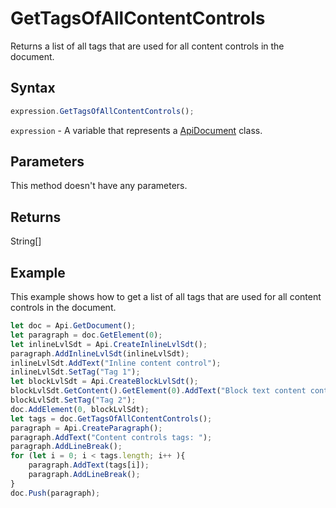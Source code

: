 # GetTagsOfAllContentControls

Returns a list of all tags that are used for all content controls in the document.

## Syntax

```javascript
expression.GetTagsOfAllContentControls();
```

`expression` - A variable that represents a [ApiDocument](../ApiDocument.md) class.

## Parameters

This method doesn't have any parameters.

## Returns

String[]

## Example

This example shows how to get a list of all tags that are used for all content controls in the document.

```javascript editor-docx
let doc = Api.GetDocument();
let paragraph = doc.GetElement(0);
let inlineLvlSdt = Api.CreateInlineLvlSdt();
paragraph.AddInlineLvlSdt(inlineLvlSdt);
inlineLvlSdt.AddText("Inline content control");
inlineLvlSdt.SetTag("Tag 1");
let blockLvlSdt = Api.CreateBlockLvlSdt();
blockLvlSdt.GetContent().GetElement(0).AddText("Block text content control");
blockLvlSdt.SetTag("Tag 2");
doc.AddElement(0, blockLvlSdt);
let tags = doc.GetTagsOfAllContentControls();
paragraph = Api.CreateParagraph();
paragraph.AddText("Content controls tags: ");
paragraph.AddLineBreak();
for (let i = 0; i < tags.length; i++ ){
	paragraph.AddText(tags[i]);
	paragraph.AddLineBreak();
}
doc.Push(paragraph);
```
